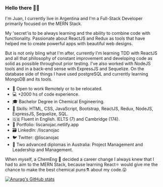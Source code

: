 ### Hello there 🧔‍♂️

I'm Juan, I currently live in Argentina and I'm a Full-Stack Developer primarily focused on the MERN Stack.

My 'secret'is to be always learning and the ability to combine code with functionality. Passionate about ReactJS and Redux as tools that have helped me to create powerful apps with beautiful web designs. 

But is not only bling what I'm after, currently I'm learning TDD with ReactJS and all that philosophy of constant improvement and developing code as solid as possible throughout prior testing. I've also worked with NodeJS tools and in a back-end sense with ExpressJS and Sequelize. On the database side of things I have used postgreSQL and currently learning MongoDB and its tools.

- 🔌 Open to work Remotely or to be relocated.
- 💻 +2000 hs of code experience.
- 🎓 Bachelor Degree in Chemical Engineering.
- 💪 Skills: HTML, CSS, JavaScript, Bootstrap, ReactJS, Redux, NodeJS, ExpressJS, Sequelize, SQL.
- 🇬🇧 Fluent in English. IELTS (7) and Cambridge (174).
- 💼 Portfolio: liscanojac.netlify.app
- 🗃️ LinkedIn: /liscanojac
- 🐦 Twitter: @liscanojac
- 🦘 Two advanced diplomas in Australia: Project Management and Leadership and Management.

When myself, a ChemEng 🥼 decided a career change I always knew that I had to aim to the MERN Stack, because learning React⚛️ would give me the chance to make the best chemical puns⚗️ about my code.😛

[![Anurag's GitHub stats](https://github-readme-stats.vercel.app/api?username=liscanojac)](https://github.com/anuraghazra/github-readme-stats)


<!--
**liscanojac/liscanojac** is a ✨ _special_ ✨ repository because its `README.md` (this file) appears on your GitHub profile.

Here are some ideas to get you started:

- 🔭 I’m currently working on ...
- 🌱 I’m currently learning ...
- 👯 I’m looking to collaborate on ...
- 🤔 I’m looking for help with ...
- 💬 Ask me about ...
- 📫 How to reach me: ...
- 😄 Pronouns: ...
- ⚡ Fun fact: ...
-->
